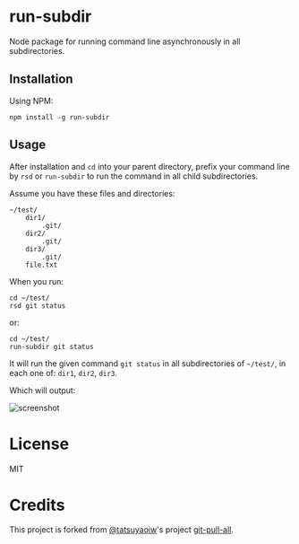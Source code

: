 # run-subdir

Node package for running command line asynchronously in all subdirectories.

## Installation

Using NPM:

``` shell
npm install -g run-subdir
```

## Usage

After installation and `cd` into your parent directory, prefix your command line by `rsd` or `run-subdir` to run the command in all child subdirectories.

Assume you have these files and directories:
```
~/test/
    dir1/
        .git/
    dir2/
        .git/
    dir3/
        .git/
    file.txt
```

When you run:

``` shell
cd ~/test/
rsd git status
```

or:

``` shell
cd ~/test/
run-subdir git status
```

It will run the given command `git status` in all subdirectories of `~/test/`, in each one of: `dir1`, `dir2`, `dir3`.

Which will output:

![screenshot](https://i.imgur.com/qXyQr2f.png?1)

# License

MIT

# Credits

This project is forked from [@tatsuyaoiw](https://github.com/tatsuyaoiw)'s project [git-pull-all](https://github.com/tatsuyaoiw/git-pull-all).


